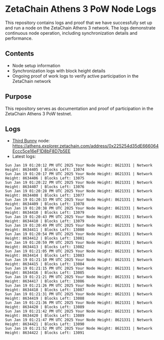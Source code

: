 # ZetaChain Athens 3 PoW Node Logs
This repository contains logs and proof that we have successfully set up and run a node on the ZetaChain Athens 3 network. The logs demonstrate continuous node operation, including synchronization details and performance.

## Contents
- Node setup information
- Synchronization logs with block height details
- Ongoing proof of work logs to verify active participation in the ZetaChain network

## Purpose
This repository serves as documentation and proof of participation in the ZetaChain Athens 3 PoW testnet.

## Logs

- [Third Bunny](https://thirdbunny.xyz/) node: https://athens.explorer.zetachain.com/address/0x225254d35dE666064Eccc5ce16eF1D8bF8D7b5EE
- Latest logs:
```
Sun Jan 19 01:20:12 PM UTC 2025 Your Node Height: 8621331 | Network Height: 8634405 | Blocks Left: 13074
Sun Jan 19 01:20:17 PM UTC 2025 Your Node Height: 8621331 | Network Height: 8634406 | Blocks Left: 13075
Sun Jan 19 01:20:22 PM UTC 2025 Your Node Height: 8621331 | Network Height: 8634407 | Blocks Left: 13076
Sun Jan 19 01:20:28 PM UTC 2025 Your Node Height: 8621331 | Network Height: 8634408 | Blocks Left: 13077
Sun Jan 19 01:20:33 PM UTC 2025 Your Node Height: 8621331 | Network Height: 8634409 | Blocks Left: 13078
Sun Jan 19 01:20:38 PM UTC 2025 Your Node Height: 8621331 | Network Height: 8634410 | Blocks Left: 13079
Sun Jan 19 01:20:43 PM UTC 2025 Your Node Height: 8621331 | Network Height: 8634410 | Blocks Left: 13079
Sun Jan 19 01:20:49 PM UTC 2025 Your Node Height: 8621331 | Network Height: 8634411 | Blocks Left: 13080
Sun Jan 19 01:20:54 PM UTC 2025 Your Node Height: 8621331 | Network Height: 8634412 | Blocks Left: 13081
Sun Jan 19 01:20:59 PM UTC 2025 Your Node Height: 8621331 | Network Height: 8634413 | Blocks Left: 13082
Sun Jan 19 01:21:05 PM UTC 2025 Your Node Height: 8621331 | Network Height: 8634414 | Blocks Left: 13083
Sun Jan 19 01:21:10 PM UTC 2025 Your Node Height: 8621331 | Network Height: 8634415 | Blocks Left: 13084
Sun Jan 19 01:21:15 PM UTC 2025 Your Node Height: 8621331 | Network Height: 8634416 | Blocks Left: 13085
Sun Jan 19 01:21:21 PM UTC 2025 Your Node Height: 8621331 | Network Height: 8634417 | Blocks Left: 13086
Sun Jan 19 01:21:26 PM UTC 2025 Your Node Height: 8621331 | Network Height: 8634418 | Blocks Left: 13087
Sun Jan 19 01:21:31 PM UTC 2025 Your Node Height: 8621331 | Network Height: 8634419 | Blocks Left: 13088
Sun Jan 19 01:21:36 PM UTC 2025 Your Node Height: 8621331 | Network Height: 8634420 | Blocks Left: 13089
Sun Jan 19 01:21:42 PM UTC 2025 Your Node Height: 8621331 | Network Height: 8634420 | Blocks Left: 13089
Sun Jan 19 01:21:47 PM UTC 2025 Your Node Height: 8621331 | Network Height: 8634421 | Blocks Left: 13090
Sun Jan 19 01:21:52 PM UTC 2025 Your Node Height: 8621331 | Network Height: 8634422 | Blocks Left: 13091
```
